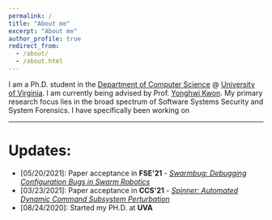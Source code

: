 ```yaml
---
permalink: /
title: "About me"
excerpt: "About me"
author_profile: true
redirect_from: 
  - /about/
  - /about.html
---
```


I am a Ph.D. student in the [Department of Computer Science](https://engineering.virginia.edu/departments/computer-science) @ [University of Virginia](https://www.virginia.edu/). I am currently being advised by Prof. [Yonghwi Kwon](https://yonghwi-kwon.github.io/). My primary research focus lies in the broad spectrum of Software Systems Security and System Forensics. I have specifically been working on 

----

# Updates:
- \[05/20/2021]: Paper acceptance in **FSE'21** - [*Swarmbug: Debugging Configuration Bugs in Swarm Robotics*]()
- \[03/23/2021]: Paper acceptance in **CCS'21** - [*Spinner: Automated Dynamic Command Subsystem Perturbation*]() 
- \[08/24/2020]: Started my PH.D. at **UVA**
